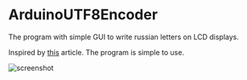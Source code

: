 # ArduinoUTF8Encoder
The program with simple GUI to write russian letters on LCD displays.

Inspired by [this](http://kkblog.ru/cyrillic-display-arduino/) article. The program is simple to use.

![screenshot](https://user-images.githubusercontent.com/29777687/77922827-38224c00-72aa-11ea-820f-383bf469f7a0.png)
